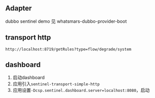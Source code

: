 ## Adapter
dubbo sentinel demo 见 whatsmars-dubbo-provider-boot

## transport http
`http://localhost:8719/getRules?type=flow/degrade/system`

## dashboard
1. 启动dashboard
2. 应用引入`sentinel-transport-simple-http`
3. 应用设置`-Dcsp.sentinel.dashboard.server=localhost:8080`，启动